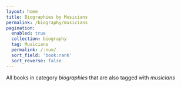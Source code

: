 ```yaml
---
layout: home
title: Biographies by Musicians
permalink: /biography/musicians
pagination: 
  enabled: true
  collection: biography
  tag: Musicians
  permalink: /:num/
  sort_field: 'book:rank'
  sort_reverse: false
---
```


All books in category _biographies_ that are also tagged with _musicians_